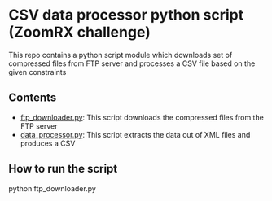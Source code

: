 # CSV data processor python script (ZoomRX challenge)

This repo contains a python script module which downloads set of compressed files from FTP server and processes a CSV file based on the given constraints

## Contents

- [ftp_downloader.py](ftp_downloader.py): This script downloads the compressed files from the FTP server
- [data_processor.py](data_processor.py): This script extracts the data out of XML files and produces a CSV

## How to run the script

python ftp_downloader.py

